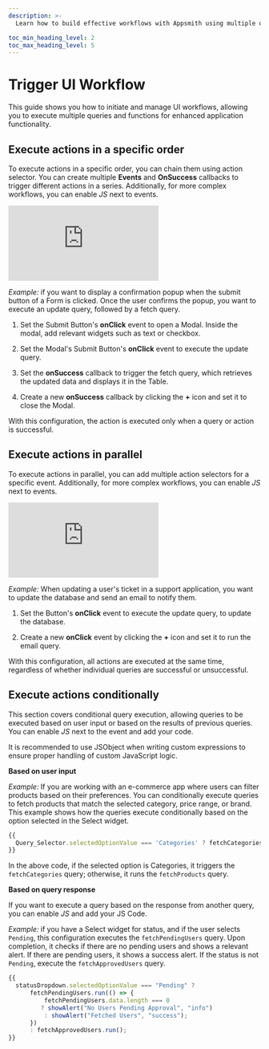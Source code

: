 ```yaml
---
description: >-
  Learn how to build effective workflows with Appsmith using multiple queries and execute them in the serial, parallel or conditional manner and programming widgets for smooth user interaction.

toc_min_heading_level: 2
toc_max_heading_level: 5
---
```


# Trigger UI Workflow

This guide shows you how to initiate and manage UI workflows, allowing you to execute multiple queries and functions for enhanced application functionality.

## Execute actions in a specific order

To execute actions in a specific order, you can chain them using action selector. You can create multiple **Events** and **OnSuccess** callbacks to trigger different actions in a series. Additionally, for more complex workflows, you can enable *JS* next to events.

<div style={{ position: "relative", paddingBottom: "calc(50.520833333333336% + 41px)", height: "0", width: "100%" }}>
  <iframe src="https://demo.arcade.software/6P4Z76FkgQ5LNXW3Oa5n?embed" frameborder="0" loading="lazy" webkitallowfullscreen mozallowfullscreen allowfullscreen style={{ position: "absolute", top: "0", left: "0", width: "100%", height: "100%", colorScheme: "light" }} title="Appsmith | Connect Data">
  </iframe>
</div>

<p></p>


*Example:*  if you want to display a confirmation popup when the submit button of a Form is clicked. Once the user confirms the popup, you want to execute an update query, followed by a fetch query.

1. Set the Submit Button's **onClick** event to open a Modal. Inside the modal, add relevant widgets such as text or checkbox.

2. Set the Modal's Submit Button's **onClick** event to execute the update query.

3. Set the **onSuccess** callback to trigger the fetch query, which retrieves the updated data and displays it in the Table.

4. Create a new **onSuccess** callback by clicking the **+** icon and set it to close the Modal.

With this configuration, the action is executed only when a query or action is successful.



## Execute actions in parallel 

To execute actions in parallel, you can add multiple action selectors for a specific event. Additionally, for more complex workflows, you can enable *JS* next to events.

<div style={{ position: "relative", paddingBottom: "calc(50.520833333333336% + 41px)", height: "0", width: "100%" }}>
  <iframe src="https://demo.arcade.software/weQmsVxt589vcXiLGTdc?embed" frameborder="0" loading="lazy" webkitallowfullscreen mozallowfullscreen allowfullscreen style={{ position: "absolute", top: "0", left: "0", width: "100%", height: "100%", colorScheme: "light" }} title="Appsmith | Connect Data">
  </iframe>
</div>

<p></p>




*Example:* When updating a user's ticket in a support application, you want to update the database and send an email to notify them.

1. Set the Button's **onClick** event to execute the update query, to update the database.

2. Create a new **onClick** event by clicking the **+** icon and set it to run the email query. 


With this configuration, all actions are executed at the same time, regardless of whether individual queries are successful or unsuccessful.





## Execute actions conditionally


This section covers conditional query execution, allowing queries to be executed based on user input or based on the results of previous queries. You can enable *JS* next to the event and add your code. 

It is recommended to use JSObject when writing custom expressions to ensure proper handling of custom JavaScript logic.

**Based on user input**

*Example:* If you are working with an e-commerce app where users can filter products based on their preferences. You can conditionally execute queries to fetch products that match the selected category, price range, or brand. This example shows how the queries execute conditionally based on the option selected in the Select widget.

```javascript
{{
  Query_Selector.selectedOptionValue === 'Categories' ? fetchCategories.run() : fetchProducts.run();
}}
```

In the above code, if the selected option is Categories, it triggers the `fetchCategories` query; otherwise, it runs the `fetchProducts` query.

**Based on query response**

If you want to execute a query based on the response from another query, you can enable *JS* and add your JS Code.


 *Example:* if you have a Select widget for status, and if the user selects `Pending`, this configuration executes the `fetchPendingUsers` query.  Upon completion,  it checks if there are no pending users and shows a relevant alert. If there are pending users, it shows a success alert. If the status is not `Pending`, execute the `fetchApprovedUsers` query.

```javascript
{{ 
  statusDropdown.selectedOptionValue === "Pending" ?
      fetchPendingUsers.run(() => {
          fetchPendingUsers.data.length === 0 
         ? showAlert("No Users Pending Approval", "info") 
          : showAlert("Fetched Users", "success");
      }) 
      : fetchApprovedUsers.run();
}}
```


